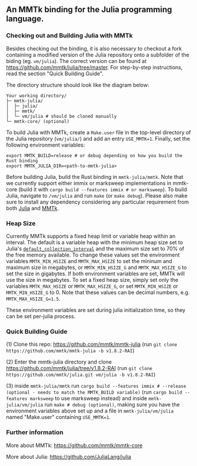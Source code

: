 ## An MMTk binding for the Julia programming language.

### Checking out and Building Julia with MMTk

Besides checking out the binding, it is also necessary to checkout a fork containing a modified version of the Julia repository onto a subfolder of the biding (eg. `vm/julia`). The correct version can be found at https://github.com/mmtk/julia/tree/master. For step-by-step instructions, read the section "Quick Building Guide". 

The directory structure should look like the diagram below:

```
Your working directory/
├─ mmtk-julia/
│  ├─ julia/
│  ├─ mmtk/
│  └─ vm/julia # should be cloned manually
└─ mmtk-core/ (optional)
```

To build Julia with MMTk, create a `Make.user` file in the top-level directory of the Julia repository (`vm/julia/`) and add an entry `USE_MMTK=1`. Finally, set the following environment variables:

```
export MMTK_BUILD=release # or debug depending on how you build the Rust binding
export MMTK_JULIA_DIR=<path-to-mmtk-julia>
```

Before building Julia, build the Rust binding in `mmtk-julia/mmtk`. Note that we currently support either immix or marksweep implementations in mmtk-core (build it with `cargo build --features immix # or marksweep`). To build Julia, navigate to `/vm/julia` and run `make` (or `make debug`). Please also make sure to install any dependency considering any particular requirement from both [Julia](https://github.com/JuliaLang/julia/blob/master/doc/src/devdocs/build/build.md#required-build-tools-and-external-libraries) and [MMTk](https://github.com/mmtk/mmtk-core#requirements). 

### Heap Size

Currently MMTk supports a fixed heap limit or variable heap within an interval. The default is a variable heap with the minimum heap size set to Julia's [`default_collection_interval`](https://github.com/mmtk/julia/blob/847cddeb7b9ddb5d6b66bec4c19d3a711748a45b/src/gc.c#L651) and the maximum size set to 70% of the free memory available. To change these values set the environment variables `MMTK_MIN_HSIZE` and `MMTK_MAX_HSIZE` to set the mininum and maximum size in megabytes, or `MMTK_MIN_HSIZE_G` and `MMTK_MAX_HSIZE_G` to set the size in gigabytes. If both environment variables are set, MMTk will use the size in megabytes. To set a fixed heap size, simply set only the variables `MMTK_MAX_HSIZE` or `MMTK_MAX_HSIZE_G`, or set `MMTK_MIN_HSIZE` or `MMTK_MIN_HSIZE_G` to 0. Note that these values can be decimal numbers, e.g. `MMTK_MAX_HSIZE_G=1.5`.

These environment variables are set during julia initialization time, so they can be set per-julia process.
 
### Quick Building Guide

(1) Clone this repo: https://github.com/mmtk/mmtk-julia 
  (run `git clone https://github.com/mmtk/mmtk-julia -b v1.8.2-RAI`)

(2) Enter the mmtk-julia directory and clone https://github.com/mmtk/julia/tree/v1.8.2-RAI 
  (run `git clone https://github.com/mmtk/julia.git vm/julia -b v1.8.2-RAI`)

(3) inside `mmtk-julia/mmtk` run `cargo build --features immix # --release (optional - needs to match the MMTK_BUILD variable)` (run `cargo build --features marksweep` to use marksweep instead) and
inside `mmtk-julia/vm/julia` run `make # debug (optional)`, making sure you have the environment variables above set up and a file in `mmtk-julia/vm/julia` named "Make.user" containing `USE_MMTK=1`.

### Further information

More about MMTk: https://github.com/mmtk/mmtk-core

More about Julia: https://github.com/JuliaLang/julia
